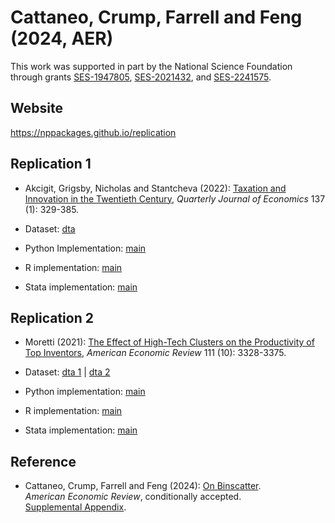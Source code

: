 # Cattaneo, Crump, Farrell and Feng (2024, AER)

This work was supported in part by the National Science Foundation through grants [SES-1947805](https://www.nsf.gov/awardsearch/showAward?AWD_ID=1947805), [SES-2021432](https://www.nsf.gov/awardsearch/showAward?AWD_ID=2021432), and [SES-2241575](https://www.nsf.gov/awardsearch/showAward?AWD_ID=2241575).

## Website

https://nppackages.github.io/replication


## Replication 1

- Akcigit, Grigsby, Nicholas and Stantcheva (2022): [Taxation and Innovation in the Twentieth Century](https://doi.org/10.1093/qje/qjab022), _Quarterly Journal of Economics_ 137 (1): 329-385.

- Dataset: [dta](CCFF_2023_AER--AGNS.dta)

- Python Implementation: [main](CCFF_2024_AER--AGNS.py)

- R implementation: [main](CCFF_2024_AER--AGNS.R)

- Stata implementation: [main](CCFF_2024_AER--AGNS.do)


## Replication 2

- Moretti (2021): [The Effect of High-Tech Clusters on the Productivity of Top Inventors](https://doi.org/10.1257/aer.20191277), _American Economic Review_ 111 (10): 3328-3375.

- Dataset: [dta 1](CCFF_2024_AER--M1.zip) | [dta 2](CCFF_2024_AER--M2.zip)

- Python implementation: [main](CCFF_2024_AER--M.py)

- R implementation: [main](CCFF_2024_AER--M.R)

- Stata implementation: [main](CCFF_2024_AER--M.do)

## Reference

- Cattaneo, Crump, Farrell and Feng (2024): [On Binscatter](https://nppackages.github.io/references/Cattaneo-Crump-Farrell-Feng_2024_AER.pdf).<br>
_American Economic Review_, conditionally accepted.<br>
[Supplemental Appendix](https://nppackages.github.io/references/Cattaneo-Crump-Farrell-Feng_2024_AER--Supplemental.pdf).

<br><br>
